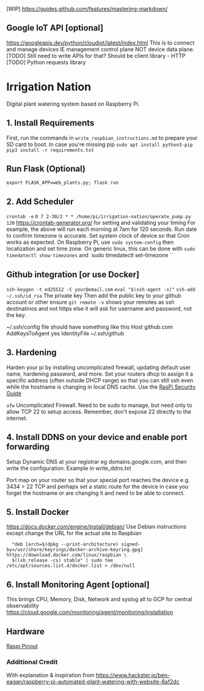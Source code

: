 [WIP] https://guides.github.com/features/mastering-markdown/ 

## Google IoT API [optional]
https://googleapis.dev/python/cloudiot/latest/index.html 
This is to connect and manage devices IE management control plane NOT device data plane.
[TODO] Still need to write APIs for that? Should be client library - HTTP
[TODO] Python requests library

# Irrigation Nation
Digital plant watering system based on Raspberry Pi.

## 1. Install Requirements
First, run the commands in `write_raspbian_instructions.md` to prepare your SD card to boot.
In case you're missing pip
`sudo apt install python3-pip`
`pip3 install -r requirements.txt`
## Run Flask (Optional)
`export FLASK_APP=web_plants.py; flask run`

## 2. Add Scheduler
`crontab -e`
`0 7 2-30/2 * * /home/pi/irrigation-nation/operate_pump.py 120`
https://crontab-generator.org/ for setting and validating your timing
For example, the above will run each morning at 7am for 120 seconds.
Run date to confirm timezone is accurate. Set system clock of device so that Cron works as expected. On Raspberry Pi, use `sudo system-config` then localization and set time zone. On generic linux, this can be done with `sudo timedatectl show-timezones` and `sudo timedatectl set-timezone <TIMEZONE>``

## Github integration [or use Docker]
`ssh-keygen -t ed25512 -C your@email.com`
`eval "$(ssh-agent -s)"`
`ssh-add ~/.ssh/id_rsa` The private key
Then add the public key to your github account or other
ensure `git remote -v` shows your remotes as ssh destinatinos and not https else it will ask for username and password, not the key.

~/.ssh/config file should have something like this
Host github.com
        AddKeysToAgent yes
        IdentityFile ~/.ssh/github<private key>

## 3. Hardening
Harden your pi by installing uncomplicated firewall, updating default user name, hardening password, and more. Set your routers dhcp to assign it a specific address (often outside DHCP range) so that you can still ssh even while the hostname is changing in local DNS cache. Use the [RasPi Security Guide](https://www.raspberrypi.com/documentation/computers/configuration.html#securing-your-raspberry-pi)

`ufw` Uncomplicated Firewall. Need to be sudo to manage, but need only to allow TCP 22 to setup access. Remember, don't expose 22 directly to the internet.

## 4. Install DDNS on your device and enable port forwarding
Setup Dynamic DNS at your registrar eg domains.google.com, and then write the configuration. Example in write_ddns.txt

Port map on your router so that your special port reaches the device e.g. 3434 > 22 TCP and perhaps set a static route for the device in case you forget the hostname or are changing it and need to be able to connect.


## 5. Install Docker
https://docs.docker.com/engine/install/debian/ 
Use Debian instructions except change the URL for the actual site to Raspbian
```echo \
  "deb [arch=$(dpkg --print-architecture) signed-by=/usr/share/keyrings/docker-archive-keyring.gpg] https://download.docker.com/linux/raspbian \
  $(lsb_release -cs) stable" | sudo tee /etc/apt/sources.list.d/docker.list > /dev/null
```

## 6. Install Monitoring Agent [optional]
This brings CPU, Memory, Disk, Network and syslog all to GCP for central observability
https://cloud.google.com/monitoring/agent/monitoring/installation 

## Hardware
[Raspi Pinout](https://pinout.xyz/)


### Additional Credit
With explanation & inspiration from https://www.hackster.io/ben-eagan/raspberry-pi-automated-plant-watering-with-website-8af2dc
